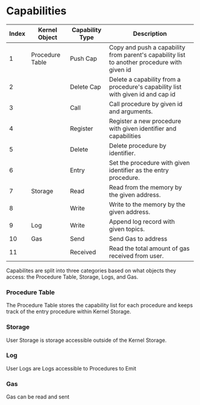 # Capabilities


|Index| Kernel Object   | Capability Type | Description                                                                                   |
|---|---------------------|-----------------|---------------------------------------------------------------------------------------------|
|1  | Procedure Table     | Push Cap        | Copy and push a capability from parent's capability list to another procedure with given id |
|2  |                     | Delete Cap      | Delete a capability from a procedure's capability list with given id and cap id             |
|3  |                     | Call            | Call procedure by given id and arguments.                                                   |
|4  |                     | Register        | Register a new procedure with given identifier and capabilities                             |
|5  |                     | Delete          | Delete procedure by identifier.                                                             |
|6  |                     | Entry           | Set the procedure with given identifier as the entry procedure.                             |
|7  | Storage             | Read            | Read from the memory by the given address.                                                  |
|8  |                     | Write           | Write to the memory by the given address.                                                   |
|9  | Log                 | Write           | Append log record with given topics.                                                        |
|10 | Gas                 | Send            | Send Gas to address                                                                         |
|11 |                     | Received        | Read the total amount of gas received from user.                                            |

Capabilites are split into three categories based on what objects they access: the Procedure Table, Storage, Logs, and Gas.

### Procedure Table
The Procedure Table stores the capability list for each procedure and keeps track of the entry procedure within Kernel Storage.

### Storage
User Storage is storage accessible outside of the Kernel Storage.

### Log
User Logs are Logs accessible to Procedures to Emit

### Gas
Gas can be read and sent

<!-- ### System Call Format -->

<!-- 
The procedure call capability is simply a list of 32-byte values (the values are
simply concatenated without a length value), which are then converted to the
procedure keys which are permitted. If the are no values, the capability allows
the procedure to call any procedure. -->